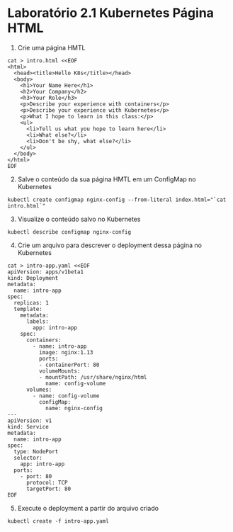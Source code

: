 # Laboratório 2.1 Kubernetes Página HTML

1. Crie uma página HMTL
```
cat > intro.html <<EOF
<html>
  <head><title>Hello K8s</title></head>
  <body>
    <h1>Your Name Here</h1>
    <h2>Your Company</h2>
    <h3>Your Role</h3>
    <p>Describe your experience with containers</p>
    <p>Describe your experience with Kubernetes</p>
    <p>What I hope to learn in this class:</p>
    <ul>
      <li>Tell us what you hope to learn here</li>
      <li>What else?</li>
      <li>Don't be shy, what else?</li>
    </ul>
  </body>
</html>
EOF
```

2. Salve o conteúdo da sua página HMTL em um ConfigMap no Kubernetes
```
kubectl create configmap nginx-config --from-literal index.html="`cat intro.html`"
```

3. Visualize o conteúdo salvo no Kubernetes
```
kubectl describe configmap nginx-config
```

4. Crie um arquivo para descrever o deployment dessa página no Kubernetes
```
cat > intro-app.yaml <<EOF
apiVersion: apps/v1beta1
kind: Deployment
metadata:
  name: intro-app
spec:
  replicas: 1
  template:
    metadata:
      labels:
        app: intro-app
    spec:
      containers:
        - name: intro-app
          image: nginx:1.13
          ports:
          - containerPort: 80
          volumeMounts:
          - mountPath: /usr/share/nginx/html
            name: config-volume
      volumes:
        - name: config-volume
          configMap:
            name: nginx-config
---
apiVersion: v1
kind: Service
metadata:
  name: intro-app
spec:
  type: NodePort
  selector:
    app: intro-app
  ports:
    - port: 80
      protocol: TCP
      targetPort: 80
EOF
```

5. Execute o deployment a partir do arquivo criado
```
kubectl create -f intro-app.yaml
```

